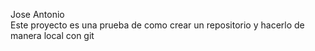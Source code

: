 Jose Antonio   
Este proyecto es una prueba de como crear un repositorio y hacerlo de manera local con git